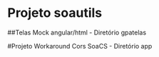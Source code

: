 # Projeto soautils

##Telas Mock angular/html - 
Diretório gpatelas

#Projeto Workaround Cors SoaCS -
Diretório app
